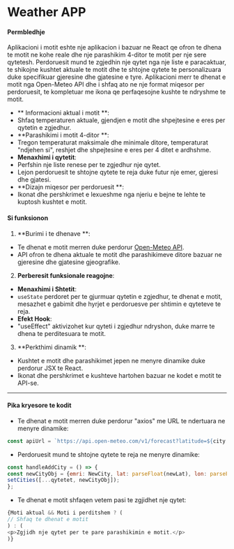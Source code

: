 # Weather APP
#### **Permbledhje**
Aplikacioni i motit eshte nje aplikacion i bazuar ne React qe ofron te dhena te motit ne kohe reale dhe nje parashikim 4-ditor te motit per nje sere qytetesh. Perdoruesit mund te zgjedhin nje qytet nga nje liste e paracaktuar, te shikojne kushtet aktuale te motit dhe te shtojne qytete te personalizuara duke specifikuar gjeresine dhe gjatesine e tyre. Aplikacioni merr te dhenat e motit nga Open-Meteo API dhe i shfaq ato ne nje format miqesor per perdoruesit, te kompletuar me ikona qe perfaqesojne kushte te ndryshme te motit.

- ** Informacioni aktual i motit **:
 - Shfaq temperaturen aktuale, gjendjen e motit dhe shpejtesine e eres per qytetin e zgjedhur.
- **Parashikimi i motit 4-ditor **:
 - Tregon temperaturat maksimale dhe minimale ditore, temperaturat "ndjehen si", reshjet dhe shpejtesine e eres per 4 ditet e ardhshme.
- **Menaxhimi i qytetit**:
 - Perfshin nje liste renese per te zgjedhur nje qytet.
 - Lejon perdoruesit te shtojne qytete te reja duke futur nje emer, gjeresi dhe gjatesi.
- **Dizajn miqesor per perdoruesit **:
 - Ikonat dhe pershkrimet e lexueshme nga njeriu e bejne te lehte te kuptosh kushtet e motit.

#### **Si funksionon**
1. **Burimi i te dhenave **:
 - Te dhenat e motit merren duke perdorur [Open-Meteo API](https://open-meteo.com/).
 - API ofron te dhena aktuale te motit dhe parashikimeve ditore bazuar ne gjeresine dhe gjatesine gjeografike.

2. **Perberesit funksionale reagojne**:
 - **Menaxhimi i Shtetit**:
 - `useState` perdoret per te gjurmuar qytetin e zgjedhur, te dhenat e motit, mesazhet e gabimit dhe hyrjet e perdoruesve per shtimin e qyteteve te reja.
 - **Efekt Hook**:
 - "useEffect" aktivizohet kur qyteti i zgjedhur ndryshon, duke marre te dhena te perditesuara te motit.

3. **Perkthimi dinamik **:
 - Kushtet e motit dhe parashikimet jepen ne menyre dinamike duke perdorur JSX te React.
 - Ikonat dhe pershkrimet e kushteve hartohen bazuar ne kodet e motit te API-se.

---

#### **Pika kryesore te kodit**

- Te dhenat e motit merren duke perdorur "axios" me URL te ndertuara ne menyre dinamike:
 ```javascript
 const apiUrl = `https://api.open-meteo.com/v1/forecast?latitude=${city.lat}&longitude=${city.lon}&daily=...&current_weather=true`;
 ```

- Perdoruesit mund te shtojne qytete te reja ne menyre dinamike:
 ```javascript
 const handleAddCity = () => {
 const newCityObj = {emri: NewCity, lat: parseFloat(newLat), lon: parseFloat(newLon) };
 setCities([...qytetet, newCityObj]);
 };
 ```

- Te dhenat e motit shfaqen vetem pasi te zgjidhet nje qytet:
 ```javascript
 {Moti aktual && Moti i perditshem ? (
 // Shfaq te dhenat e motit
 ) : (
 <p>Zgjidh nje qytet per te pare parashikimin e motit.</p>
 )}
 ```
